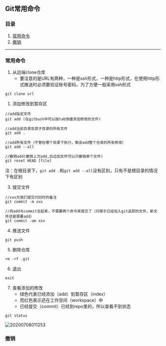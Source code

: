 ## Git常用命令

### 目录

1. [常用命令](#1)
2. [撤销](#2)

---

### <a id='1'>常用命令</a>
1. 从远端clone仓库
   - 要注意的是URL有两种，一种是ssh形式，一种是http形式，在使用http形式推送时必须要验证账号密码，为了方便一般采用ssh形式

```
git clone url
```

1. 添加修改到暂存区

```
//add指定文件
git add (在gitbush中可以按tab快捷添加修改的文件)

//add当前目录及其子目录的所有文件
git add .

//add所有文件（不管在哪个目录下执行，都会add整个仓库的所有修改）
git add --all

//撤销add(撤销上次add,后边加文件可以只撤销单个文件)
git reset HEAD [file]
```

注：在根目录下，`git add .`和`git add --all`没有区别，只有不是根目录的情况下有区别

3. 提交文件

```
//xxx为我们提交代码时的备注
git commit -m xxx

//将add与commit合起来，不需要两个命令来提交了（只限于已经加入git追踪的文件，新文件还是需要add）
git commit -am xxx
```
4. 推送文件

```
git push
```

5. 删除仓库

```
rm -rf .git
```

6. 退出

```
exit
```

7. 查看添加的修改
   - 绿色代表已经添加（add）到暂存区（index）
   - 而红色表示还在工作空间（workspace）中
   - 已经提交（commit）已经到repo里的，所以查看不到状态

```
git status
```

![20200708011253](https://cdn.jsdelivr.net/gh/leiyu1997/PicBed@master/blogs/pictures/20200708011253.png)

### <a id='2'>撤销</a>

